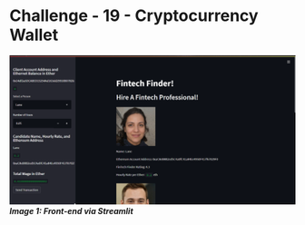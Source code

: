 # Challenge - 19 - Cryptocurrency Wallet

![](Images/Overview.PNG)
***Image 1: Front-end via Streamlit***
